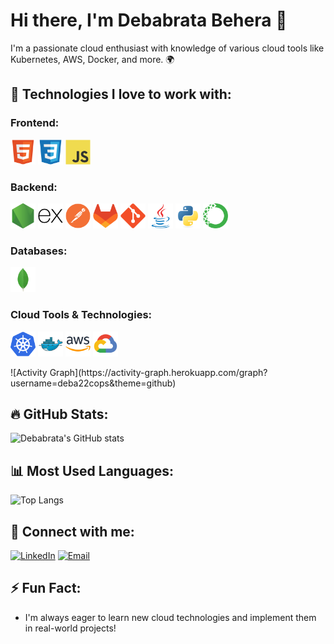 
# Hi there, I'm Debabrata Behera 👋

I'm a passionate cloud enthusiast with knowledge of various cloud tools like Kubernetes, AWS, Docker, and more. 🌍

## 🚀 Technologies I love to work with:

### Frontend:
<p align="left">
  <img src="https://raw.githubusercontent.com/devicons/devicon/master/icons/html5/html5-original.svg" alt="HTML5" width="40" height="40"/>
  <img src="https://raw.githubusercontent.com/devicons/devicon/master/icons/css3/css3-original.svg" alt="CSS3" width="40" height="40"/>
  <img src="https://raw.githubusercontent.com/devicons/devicon/master/icons/javascript/javascript-original.svg" alt="JavaScript" width="40" height="40"/>
</p>

### Backend:
<p align="left">
  <img src="https://raw.githubusercontent.com/devicons/devicon/master/icons/nodejs/nodejs-original.svg" alt="Node.js" width="40" height="40"/>
  <img src="https://raw.githubusercontent.com/devicons/devicon/master/icons/express/express-original.svg" alt="Express.js" width="40" height="40"/>
  <img src="https://raw.githubusercontent.com/devicons/devicon/master/icons/postman/postman-original.svg" alt="Postman" width="40" height="40"/>
  <img src="https://raw.githubusercontent.com/devicons/devicon/master/icons/gitlab/gitlab-original.svg" alt="GitLab" width="40" height="40"/>
  <img src="https://raw.githubusercontent.com/devicons/devicon/master/icons/git/git-original.svg" alt="Git" width="40" height="40"/>
  <img src="https://raw.githubusercontent.com/devicons/devicon/master/icons/java/java-original.svg" alt="Java" width="40" height="40"/>
  <img src="https://raw.githubusercontent.com/devicons/devicon/master/icons/python/python-original.svg" alt="Python" width="40" height="40"/>
  <img src="https://raw.githubusercontent.com/devicons/devicon/master/icons/anaconda/anaconda-original.svg" alt="Anaconda" width="40" height="40"/>
</p>

### Databases:
<p align="left">
  <img src="https://raw.githubusercontent.com/devicons/devicon/master/icons/mongodb/mongodb-original.svg" alt="MongoDB" width="40" height="40"/>
</p>

### Cloud Tools & Technologies:
<p align="left">
  <img src="https://raw.githubusercontent.com/devicons/devicon/master/icons/kubernetes/kubernetes-plain.svg" alt="Kubernetes" width="40" height="40"/>
  <img src="https://raw.githubusercontent.com/devicons/devicon/master/icons/docker/docker-original.svg" alt="Docker" width="40" height="40"/>
  <img src="https://raw.githubusercontent.com/devicons/devicon/master/icons/amazonwebservices/amazonwebservices-original-wordmark.svg" alt="AWS" width="40" height="40"/>
  <img src="https://raw.githubusercontent.com/devicons/devicon/master/icons/googlecloud/googlecloud-original.svg" alt="GCP" width="40" height="40"/>

</p>
![Activity Graph](https://activity-graph.herokuapp.com/graph?username=deba22cops&theme=github)


## 🔥 GitHub Stats:
![Debabrata's GitHub stats](https://github-readme-stats.vercel.app/api?username=deba22cops&show_icons=true&theme=radical)

## 📊 Most Used Languages:
![Top Langs](https://github-readme-stats.vercel.app/api/top-langs/?username=deba22cops&layout=compact&theme=radical)

## 💼 Connect with me:
[![LinkedIn](https://img.shields.io/badge/LinkedIn-blue)](https://www.linkedin.com/in/deba06/)
[![Email](https://img.shields.io/badge/Email-red)](mailto:debabrata22behera@gmail.com)

## ⚡ Fun Fact:
- I'm always eager to learn new cloud technologies and implement them in real-world projects!
